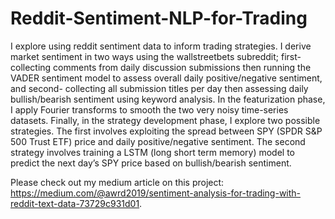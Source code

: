 # Reddit-Sentiment-NLP-for-Trading
I explore using reddit sentiment data to inform trading strategies. I derive market sentiment in two ways using the wallstreetbets subreddit; first- collecting comments from daily discussion submissions then running the VADER sentiment model to assess overall daily positive/negative sentiment, and second- collecting all submission titles per day then assessing daily bullish/bearish sentiment using keyword analysis. In the featurization phase, I apply Fourier transforms to smooth the two very noisy time-series datasets. Finally, in the strategy development phase, I explore two possible strategies. The first involves exploiting the spread between SPY (SPDR S&P 500 Trust ETF) price and daily positive/negative sentiment. The second strategy involves training a LSTM (long short term memory) model to predict the next day’s SPY price based on bullish/bearish sentiment. 

Please check out my medium article on this project: https://medium.com/@awrd2019/sentiment-analysis-for-trading-with-reddit-text-data-73729c931d01.
